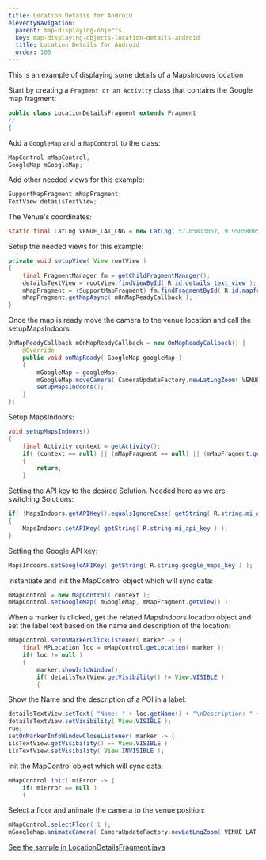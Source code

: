 ```yaml
---
title: Location Details for Android
eleventyNavigation:
  parent: map-displaying-objects
  key: map-displaying-objects-location-details-android
  title: Location Details for Android
  order: 100
---
```


This is an example of displaying some details of a MapsIndoors location

Start by creating a `Fragment or an Activity` class that contains the Google map fragment:

```java
public class LocationDetailsFragment extends Fragment
//
{
```

Add a `GoogleMap` and a `MapControl` to the class:

```java
MapControl mMapControl;
GoogleMap mGoogleMap;
```

Add other needed views for this example:

```java
SupportMapFragment mMapFragment;
TextView detailsTextView;
```

The Venue's coordinates:

```java
static final LatLng VENUE_LAT_LNG = new LatLng( 57.05813067, 9.95058065 );
```

Setup the needed views for this example:

```java
private void setupView( View rootView )
{
    final FragmentManager fm = getChildFragmentManager();
    detailsTextView = rootView.findViewById( R.id.details_text_view );
    mMapFragment = (SupportMapFragment) fm.findFragmentById( R.id.mapfragment );
    mMapFragment.getMapAsync( mOnMapReadyCallback );
}
```

Once the map is ready move the camera to the venue location and call the setupMapsIndoors:

```java
OnMapReadyCallback mOnMapReadyCallback = new OnMapReadyCallback() {
    @Override
    public void onMapReady( GoogleMap googleMap )
    {
        mGoogleMap = googleMap;
        mGoogleMap.moveCamera( CameraUpdateFactory.newLatLngZoom( VENUE_LAT_LNG, 13.0f ) );
        setupMapsIndoors();
    }
};
```

Setup MapsIndoors:

```java
void setupMapsIndoors()
{
    final Activity context = getActivity();
    if( (context == null) || (mMapFragment == null) || (mMapFragment.getView() == null) )
    {
        return;
    }
```

Setting the API key to the desired Solution. Needed here as we are switching Solutions:

```java
if( !MapsIndoors.getAPIKey().equalsIgnoreCase( getString( R.string.mi_api_key ) ) )
{
    MapsIndoors.setAPIKey( getString( R.string.mi_api_key ) );
}
```

Setting the Google API key:

```java
MapsIndoors.setGoogleAPIKey( getString( R.string.google_maps_key ) );
```

Instantiate and init the MapControl object which will sync data:

```java
mMapControl = new MapControl( context );
mMapControl.setGoogleMap( mGoogleMap, mMapFragment.getView() );
```

When a marker is clicked, get the related MapsIndoors location object and set the label text based on the name and description of the location:

```java
mMapControl.setOnMarkerClickListener( marker -> {
    final MPLocation loc = mMapControl.getLocation( marker );
    if( loc != null )
    {
        marker.showInfoWindow();
        if( detailsTextView.getVisibility() != View.VISIBLE )
        {
```

Show the Name and the description of a POI in a label:

```java
detailsTextView.setText( "Name: " + loc.getName() + "\nDescription: " + loc.getDescription() );
detailsTextView.setVisibility( View.VISIBLE );
rue;
setOnMarkerInfoWindowCloseListener( marker -> {
ilsTextView.getVisibility() == View.VISIBLE )
ilsTextView.setVisibility( View.INVISIBLE );
```

Init the MapControl object which will sync data:

```java
mMapControl.init( miError -> {
    if( miError == null )
    {
```

Select a floor and animate the camera to the venue position:

```java
mMapControl.selectFloor( 1 );
mGoogleMap.animateCamera( CameraUpdateFactory.newLatLngZoom( VENUE_LAT_LNG, 20f ) );
```

[See the sample in LocationDetailsFragment.java](https://github.com/mapspeople/MapsIndoorsAndroid-Demo-Samples/blob/master/app/src/main/java/com/mapsindoors/locationdetailsdemo/LocationDetailsFragment.java)
